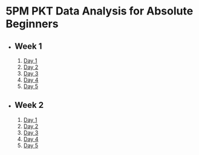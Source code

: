 # 5PM PKT Data Analysis for Absolute Beginners

- ## Week 1

   1. [Day 1](https://www.facebook.com/iCodeguru/videos/1236192064340759)
   2. [Day 2](https://www.facebook.com/iCodeguru/videos/789864723282905)
   3. [Day 3](https://www.facebook.com/iCodeguru/videos/432674423243816)
   4. [Day 4](https://www.facebook.com/iCodeguru/videos/922742012816023)
   5. [Day 5](https://www.facebook.com/iCodeguru/videos/554976527351776)

- ## Week 2

   1. [Day 1](https://www.facebook.com/iCodeguru/videos/860596076000884)
   2. [Day 2](https://www.facebook.com/iCodeguru/videos/959034168890428)
   3. [Day 3](https://www.facebook.com/iCodeguru/videos/592274156626632)
   4. [Day 4](https://www.facebook.com/iCodeguru/videos/608825228484196)
   5. [Day 5](https://www.facebook.com/iCodeguru/videos/581346364494536)

<!-- - ## Week 3

   1. [Day 1](https://www.facebook.com/iCodeguru/videos/1126693568838296)
   2. [Day 2](https://www.facebook.com/iCodeguru/videos/1097966051866834)
   3. [Day 3](https://www.facebook.com/iCodeguru/videos/1335616481197816)
   4. [Day 4](https://www.facebook.com/iCodeguru/videos/1153389556409626)
   5. [Day 5](https://www.facebook.com/iCodeguru/videos/3880638952149360) -->

<!-- - ## Week 

   1. [Day 1]()
   2. [Day 2]()
   3. [Day 3]()
   4. [Day 4]()
   5. [Day 5]() -->